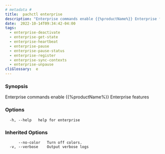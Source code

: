 ```yaml
---
# metadata # 
title:  pachctl enterprise
description: "Enterprise commands enable {{%productName%}} Enterprise features"
date:  2022-10-14T09:34:42-04:00
tags:
  - enterprise-deactivate
  - enterprise-get-state
  - enterprise-heartbeat
  - enterprise-pause
  - enterprise-pause-status
  - enterprise-register
  - enterprise-sync-contexts
  - enterprise-unpause
cliGlossary:  e
---
```


### Synopsis

Enterprise commands enable {{%productName%}} Enterprise features

### Options

```
  -h, --help   help for enterprise
```

### Inherited Options

```
      --no-color   Turn off colors.
  -v, --verbose    Output verbose logs
```

